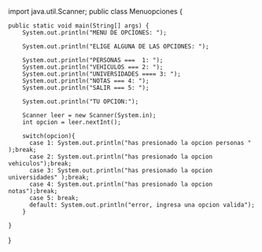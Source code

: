 import java.util.Scanner;
public class Menuopciones {

    public static void main(String[] args) {
        System.out.println("MENU DE OPCIONES: ");
        
        System.out.println("ELIGE ALGUNA DE LAS OPCIONES: ");
        
        System.out.println("PERSONAS ===  1: ");
        System.out.println("VEHICULOS === 2: ");
        System.out.println("UNIVERSIDADES ==== 3: ");
        System.out.println("NOTAS === 4: ");
        System.out.println("SALIR === 5: ");
        
        System.out.println("TU OPCION:");
        
        Scanner leer = new Scanner(System.in);
        int opcion = leer.nextInt();

        switch(opcion){
          case 1: System.out.println("has presionado la opcion personas " );break;
          case 2: System.out.println("has presionado la opcion vehiculos");break;
          case 3: System.out.println("has presionado la opcion universidades" );break;
          case 4: System.out.println("has presionado la opcion notas");break;
          case 5: break;
          default: System.out.println("error, ingresa una opcion valida");
        }

    }
}
